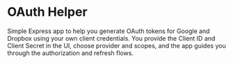 OAuth Helper
============

Simple Express app to help you generate OAuth tokens for Google and Dropbox using your own client credentials. You provide the Client ID and Client Secret in the UI, choose provider and scopes, and the app guides you through the authorization and refresh flows.